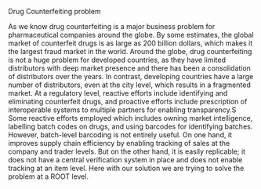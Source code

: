 Drug Counterfeiting problem  

As we know drug counterfeiting is a major business problem for pharmaceutical companies around the globe. By some estimates, the global market of counterfeit drugs is as large as 200 billion dollars, which makes it the largest fraud market in the world.
Around the globe, drug counterfeiting is not a huge problem for developed countries, as they have limited distributors with deep market presence and there has been a consolidation of distributors over the years. In contrast, developing countries have a large number of distributors, even at the city level, which results in a fragmented market.
At a regulatory level, reactive efforts include identifying and eliminating counterfeit drugs, and proactive efforts include prescription of interoperable systems to multiple partners for enabling transparency.S
Some reactive efforts employed which includes owning market intelligence, labelling batch codes on drugs, and using barcodes for identifying batches.
However, batch-level barcoding is not entirely useful. On one hand, it improves supply chain efficiency by enabling tracking of sales at the company and trader levels. 
But on the other hand, it is easily replicable; it does not have a central verification system in place and does not enable tracking at an item level.
Here with our solution we are trying to solve the problem at a ROOT level.
